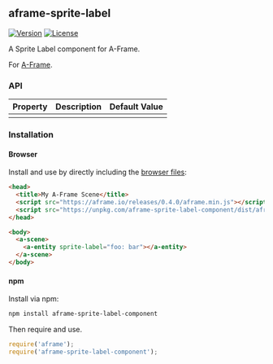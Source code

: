 ## aframe-sprite-label

[![Version](http://img.shields.io/npm/v/aframe-sprite-label.svg?style=flat-square)](https://npmjs.org/package/aframe-sprite-label)
[![License](http://img.shields.io/npm/l/aframe-sprite-label.svg?style=flat-square)](https://npmjs.org/package/aframe-sprite-label)

A Sprite Label component for A-Frame.

For [A-Frame](https://aframe.io).

### API

| Property | Description | Default Value |
| -------- | ----------- | ------------- |
|          |             |               |

### Installation

#### Browser

Install and use by directly including the [browser files](dist):

```html
<head>
  <title>My A-Frame Scene</title>
  <script src="https://aframe.io/releases/0.4.0/aframe.min.js"></script>
  <script src="https://unpkg.com/aframe-sprite-label-component/dist/aframe-sprite-label-component.min.js"></script>
</head>

<body>
  <a-scene>
    <a-entity sprite-label="foo: bar"></a-entity>
  </a-scene>
</body>
```

<!-- If component is accepted to the Registry, uncomment this. -->
<!--
Or with [angle](https://npmjs.com/package/angle/), you can install the proper
version of the component straight into your HTML file, respective to your
version of A-Frame:

```sh
angle install aframe-sprite-label-component
```
-->

#### npm

Install via npm:

```bash
npm install aframe-sprite-label-component
```

Then require and use.

```js
require('aframe');
require('aframe-sprite-label-component');
```
